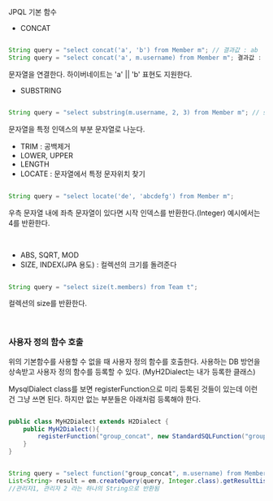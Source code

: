 JPQL 기본 함수

* CONCAT

```java

String query = "select concat('a', 'b') from Member m"; // 결과값 : ab
String query = "select concat('a', m.username) from Member m"; 결과값 : amember1

```

문자열을 연결한다. 하이버네이트는 'a' || 'b' 표현도 지원한다.

* SUBSTRING 

```java

String query = "select substring(m.username, 2, 3) from Member m"; // s = emb 문자열 2번째부터 3개출력

```

문자열을 특정 인덱스의 부분 문자열로 나눈다.

* TRIM : 공백제거
* LOWER, UPPER 
* LENGTH 
* LOCATE : 문자열에서 특정 문자위치 찾기 

```java

String query = "select locate('de', 'abcdefg') from Member m";

```

우측 문자열 내에 좌측 문자열이 있다면 시작 인덱스를 반환한다.(Integer) 예시에서는 4를 반환한다.

<br/>

* ABS, SQRT, MOD 
* SIZE, INDEX(JPA 용도) : 컬렉션의 크기를 돌려준다

```java

String query = "select size(t.members) from Team t";
```

컬렉션의 size를 반환한다.

<br/>

### 사용자 정의 함수 호출

위의 기본함수를 사용할 수 없을 때 사용자 정의 함수를 호출한다. 사용하는 DB 방언을 상속받고 사용자 정의 함수를 등록할 수 있다. (MyH2Dialect는 내가 등록한 클래스)

MysqlDialect class를 보면 registerFunction으로 미리 등록된 것들이 있는데 이런 건 그냥 쓰면 된다. 하지만 없는 부분들은 아래처럼 등록해야 한다.

```java

public class MyH2Dialect extends H2Dialect {
	public MyH2Dialect(){
    	registerFunction("group_concat", new StandardSQLFunction("group_concat", StandardBasicTypes.STRING));
    }
}


String query = "select function("group_concat", m.username) from Member m;
List<String> result = em.createQuery(query, Integer.class).getResultList();
//관리자1, 관리자 2 라는 하나의 String으로 반환됨

```
